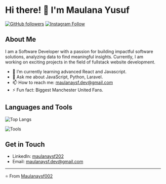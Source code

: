 # Hi there! 👋 I'm Maulana Yusuf

[![GitHub followers](https://img.shields.io/github/followers/Maulanaysf002?label=Follow&style=social)](https://github.com/Maulanaysf002)
[![Instagram Follow](https://img.shields.io/badge/Follow%20me%20on-Instagram-red?style=social&logo=instagram)](https://instagram.com/maulyusf)

## About Me

I am a Software Developer with a passion for building impactful software solutions, analyzing data to find meaningful insights. Currently, I am working on exciting projects in the field of fullstack website development.

- 🌱 I’m currently learning advanced React and Javascript.
- 💬 Ask me about JavaScript, Python, Laravel.
- 📫 How to reach me: maulanaysf.dev@gmail.com
- ⚡ Fun fact: Biggest Manchester United Fans.

## Languages and Tools

![Top Langs](https://github-readme-stats.vercel.app/api/top-langs/?username=Maulanaysf002&layout=compact&theme=radical)

![Tools](https://img.shields.io/badge/Tools-React%2C%20Node.js%2C%20Tailwind%20CSS%2C%20Laravel%2C%20Git-blue?style=flat-square)


## Get in Touch

- LinkedIn: [maulanaysf202](https://linkedin.com/in/maulanaysf202)
- Email: [maulanaysf.dev@gmail.com](mailto:maulanaysf.dev@gmail.com)

---

⭐️ From [Maulanaysf002](https://github.com/Maulanaysf002)
